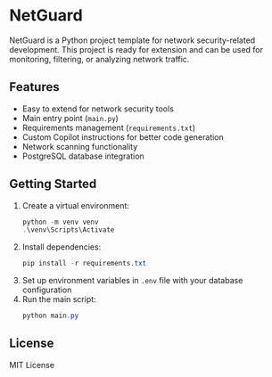 # NetGuard

NetGuard is a Python project template for network security-related development. This project is ready for extension and can be used for monitoring, filtering, or analyzing network traffic.

## Features
- Easy to extend for network security tools
- Main entry point (`main.py`)
- Requirements management (`requirements.txt`)
- Custom Copilot instructions for better code generation
- Network scanning functionality
- PostgreSQL database integration

## Getting Started
1. Create a virtual environment:
   ```powershell
   python -m venv venv
   .\venv\Scripts\Activate
   ```
2. Install dependencies:
   ```powershell
   pip install -r requirements.txt
   ```
3. Set up environment variables in `.env` file with your database configuration
4. Run the main script:
   ```powershell
   python main.py
   ```

## License
MIT License
